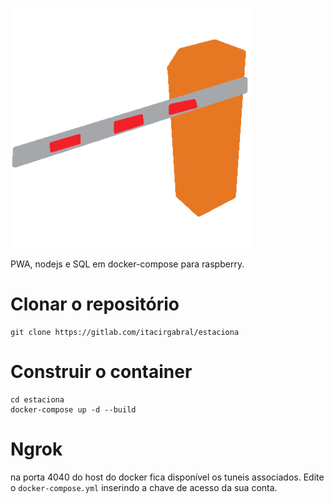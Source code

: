 ![estacionamento](./public/android-chrome-384x384.png)

PWA, nodejs e SQL em docker-compose para raspberry.

# Clonar o repositório
```
git clone https://gitlab.com/itacirgabral/estaciona
```

# Construir o container
```
cd estaciona
docker-compose up -d --build
```

# Ngrok
na porta 4040 do host do docker fica disponível os tuneis associados. Edite o `docker-compose.yml` inserindo a chave de acesso da sua conta.